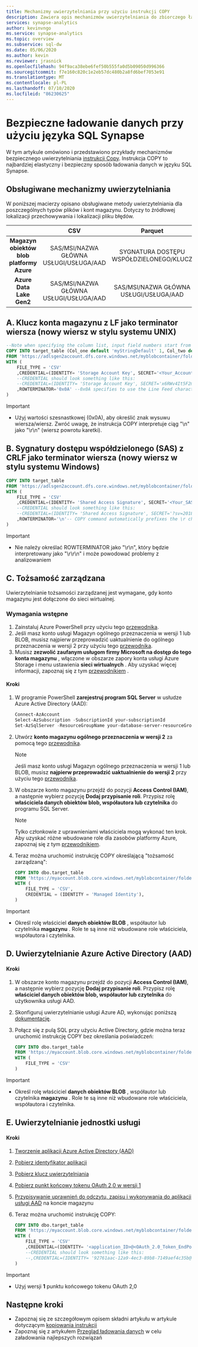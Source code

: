 ```yaml
---
title: Mechanizmy uwierzytelniania przy użyciu instrukcji COPY
description: Zawiera opis mechanizmów uwierzytelniania do zbiorczego ładowania danych
services: synapse-analytics
author: kevinvngo
ms.service: synapse-analytics
ms.topic: overview
ms.subservice: sql-dw
ms.date: 05/06/2020
ms.author: kevin
ms.reviewer: jrasnick
ms.openlocfilehash: 94f9aca38ebe6fef50b555fa0d5b09050d996366
ms.sourcegitcommit: f7e160c820c1e2eb57dc480b2a8fd6bef7053e91
ms.translationtype: MT
ms.contentlocale: pl-PL
ms.lasthandoff: 07/10/2020
ms.locfileid: "86230625"
---
```

# <a name="securely-load-data-using-synapse-sql"></a>Bezpieczne ładowanie danych przy użyciu języka SQL Synapse

W tym artykule omówiono i przedstawiono przykłady mechanizmów bezpiecznego uwierzytelniania [instrukcji Copy](https://docs.microsoft.com/sql/t-sql/statements/copy-into-transact-sql?view=azure-sqldw-latest). Instrukcja COPY to najbardziej elastyczny i bezpieczny sposób ładowania danych w języku SQL Synapse.
## <a name="supported-authentication-mechanisms"></a>Obsługiwane mechanizmy uwierzytelniania

W poniższej macierzy opisano obsługiwane metody uwierzytelniania dla poszczególnych typów plików i kont magazynu. Dotyczy to źródłowej lokalizacji przechowywania i lokalizacji pliku błędów.

|                          |                CSV                |              Parquet              |                ORC                |
| :----------------------: | :-------------------------------: | :-------------------------------: | :-------------------------------: |
|  **Magazyn obiektów blob platformy Azure**  | SAS/MSI/NAZWA GŁÓWNA USŁUGI/USŁUGA/AAD |              SYGNATURA DOSTĘPU WSPÓŁDZIELONEGO/KLUCZ              |              SYGNATURA DOSTĘPU WSPÓŁDZIELONEGO/KLUCZ              |
| **Azure Data Lake Gen2** | SAS/MSI/NAZWA GŁÓWNA USŁUGI/USŁUGA/AAD | SAS/MSI/NAZWA GŁÓWNA USŁUGI/USŁUGA/AAD | SAS/MSI/NAZWA GŁÓWNA USŁUGI/USŁUGA/AAD |

## <a name="a-storage-account-key-with-lf-as-the-row-terminator-unix-style-new-line"></a>A. Klucz konta magazynu z LF jako terminator wiersza (nowy wiersz w stylu systemu UNIX)


```sql
--Note when specifying the column list, input field numbers start from 1
COPY INTO target_table (Col_one default 'myStringDefault' 1, Col_two default 1 3)
FROM 'https://adlsgen2account.dfs.core.windows.net/myblobcontainer/folder1/'
WITH (
    FILE_TYPE = 'CSV'
    ,CREDENTIAL=(IDENTITY= 'Storage Account Key', SECRET='<Your_Account_Key>')
    --CREDENTIAL should look something like this:
    --CREDENTIAL=(IDENTITY= 'Storage Account Key', SECRET='x6RWv4It5F2msnjelv3H4DA80n0QW0daPdw43jM0nyetx4c6CpDkdj3986DX5AHFMIf/YN4y6kkCnU8lb+Wx0Pj+6MDw=='),
    ,ROWTERMINATOR='0x0A' --0x0A specifies to use the Line Feed character (Unix based systems)
)
```
> [!IMPORTANT]
>
> - Użyj wartości szesnastkowej (0x0A), aby określić znak wysuwu wiersza/wiersz. Zwróć uwagę, że instrukcja COPY interpretuje ciąg "\n" jako "\r\n" (wiersz powrotu karetki).

## <a name="b-shared-access-signatures-sas-with-crlf-as-the-row-terminator-windows-style-new-line"></a>B. Sygnatury dostępu współdzielonego (SAS) z CRLF jako terminator wiersza (nowy wiersz w stylu systemu Windows)
```sql
COPY INTO target_table
FROM 'https://adlsgen2account.dfs.core.windows.net/myblobcontainer/folder1/'
WITH (
    FILE_TYPE = 'CSV'
    ,CREDENTIAL=(IDENTITY= 'Shared Access Signature', SECRET='<Your_SAS_Token>')
    --CREDENTIAL should look something like this:
    --CREDENTIAL=(IDENTITY= 'Shared Access Signature', SECRET='?sv=2018-03-28&ss=bfqt&srt=sco&sp=rl&st=2016-10-17T20%3A14%3A55Z&se=2021-10-18T20%3A19%3A00Z&sig=IEoOdmeYnE9%2FKiJDSFSYsz4AkNa%2F%2BTx61FuQ%2FfKHefqoBE%3D'),
    ,ROWTERMINATOR='\n'-- COPY command automatically prefixes the \r character when \n (newline) is specified. This results in carriage return newline (\r\n) for Windows based systems.
)
```

> [!IMPORTANT]
>
> - Nie należy określać ROWTERMINATOR jako "\r\n", który będzie interpretowany jako "\r\r\n" i może powodować problemy z analizowaniem

## <a name="c-managed-identity"></a>C. Tożsamość zarządzana

Uwierzytelnianie tożsamości zarządzanej jest wymagane, gdy konto magazynu jest dołączone do sieci wirtualnej. 

### <a name="prerequisites"></a>Wymagania wstępne

1. Zainstaluj Azure PowerShell przy użyciu tego [przewodnika](/powershell/azure/install-az-ps?toc=/azure/synapse-analytics/sql-data-warehouse/toc.json&bc=/azure/synapse-analytics/sql-data-warehouse/breadcrumb/toc.json).
2. Jeśli masz konto usługi Magazyn ogólnego przeznaczenia w wersji 1 lub BLOB, musisz najpierw przeprowadzić uaktualnienie do ogólnego przeznaczenia w wersji 2 przy użyciu tego [przewodnika](../../storage/common/storage-account-upgrade.md?toc=/azure/synapse-analytics/sql-data-warehouse/toc.json&bc=/azure/synapse-analytics/sql-data-warehouse/breadcrumb/toc.json).
3. Musisz **zezwolić zaufanym usługom firmy Microsoft na dostęp do tego konta magazynu** , włączone w obszarze zapory konta usługi Azure Storage i menu ustawienia **sieci wirtualnych** . Aby uzyskać więcej informacji, zapoznaj się z tym [przewodnikiem](../../storage/common/storage-network-security.md?toc=/azure/synapse-analytics/sql-data-warehouse/toc.json&bc=/azure/synapse-analytics/sql-data-warehouse/breadcrumb/toc.json#exceptions) .
#### <a name="steps"></a>Kroki

1. W programie PowerShell **zarejestruj program SQL Server** w usłudze Azure Active Directory (AAD):

   ```powershell
   Connect-AzAccount
   Select-AzSubscription -SubscriptionId your-subscriptionId
   Set-AzSqlServer -ResourceGroupName your-database-server-resourceGroup -ServerName your-database-servername -AssignIdentity
   ```

2. Utwórz **konto magazynu ogólnego przeznaczenia w wersji 2** za pomocą tego [przewodnika](../../storage/common/storage-account-create.md?toc=/azure/synapse-analytics/sql-data-warehouse/toc.json&bc=/azure/synapse-analytics/sql-data-warehouse/breadcrumb/toc.json).

   > [!NOTE]
   > Jeśli masz konto usługi Magazyn ogólnego przeznaczenia w wersji 1 lub BLOB, musisz **najpierw przeprowadzić uaktualnienie do wersji 2** przy użyciu tego [przewodnika](../../storage/common/storage-account-upgrade.md?toc=/azure/synapse-analytics/sql-data-warehouse/toc.json&bc=/azure/synapse-analytics/sql-data-warehouse/breadcrumb/toc.json).

3. W obszarze konto magazynu przejdź do pozycji **Access Control (IAM)**, a następnie wybierz pozycję **Dodaj przypisanie roli**. Przypisz rolę **właściciela danych obiektów blob, współautora lub czytelnika** do programu SQL Server.

   > [!NOTE]
   > Tylko członkowie z uprawnieniami właściciela mogą wykonać ten krok. Aby uzyskać różne wbudowane role dla zasobów platformy Azure, zapoznaj się z tym [przewodnikiem](../../role-based-access-control/built-in-roles.md?toc=/azure/synapse-analytics/sql-data-warehouse/toc.json&bc=/azure/synapse-analytics/sql-data-warehouse/breadcrumb/toc.json).
   
4. Teraz można uruchomić instrukcję COPY określającą "tożsamość zarządzaną":

    ```sql
    COPY INTO dbo.target_table
    FROM 'https://myaccount.blob.core.windows.net/myblobcontainer/folder1/*.txt'
    WITH (
        FILE_TYPE = 'CSV',
        CREDENTIAL = (IDENTITY = 'Managed Identity'),
    )
    ```

> [!IMPORTANT]
>
> - Określ rolę właściciel **danych obiektów BLOB** , współautor lub czytelnika **magazynu** . Role te są inne niż wbudowane role właściciela, współautora i czytelnika. 

## <a name="d-azure-active-directory-authentication-aad"></a>D. Uwierzytelnianie Azure Active Directory (AAD)
#### <a name="steps"></a>Kroki

1. W obszarze konto magazynu przejdź do pozycji **Access Control (IAM)**, a następnie wybierz pozycję **Dodaj przypisanie roli**. Przypisz rolę **właściciel danych obiektów blob, współautor lub czytelnika** do użytkownika usługi AAD. 

2. Skonfiguruj uwierzytelnianie usługi Azure AD, wykonując poniższą [dokumentację](https://docs.microsoft.com/azure/sql-database/sql-database-aad-authentication-configure?tabs=azure-powershell#create-an-azure-ad-administrator-for-azure-sql-server). 

3. Połącz się z pulą SQL przy użyciu Active Directory, gdzie można teraz uruchomić instrukcję COPY bez określania poświadczeń:

    ```sql
    COPY INTO dbo.target_table
    FROM 'https://myaccount.blob.core.windows.net/myblobcontainer/folder1/*.txt'
    WITH (
        FILE_TYPE = 'CSV'
    )
    ```

> [!IMPORTANT]
>
> - Określ rolę właściciel **danych obiektów BLOB** , współautor lub czytelnika **magazynu** . Role te są inne niż wbudowane role właściciela, współautora i czytelnika. 

## <a name="e-service-principal-authentication"></a>E. Uwierzytelnianie jednostki usługi
#### <a name="steps"></a>Kroki

1. [Tworzenie aplikacji Azure Active Directory (AAD)](https://docs.microsoft.com/azure/active-directory/develop/howto-create-service-principal-portal#create-an-azure-active-directory-application)
2. [Pobierz identyfikator aplikacji](https://docs.microsoft.com/azure/active-directory/develop/howto-create-service-principal-portal#get-values-for-signing-in)
3. [Pobierz klucz uwierzytelniania](https://docs.microsoft.com/azure/active-directory/develop/howto-create-service-principal-portal#create-a-new-application-secret)
4. [Pobierz punkt końcowy tokenu OAuth 2,0 w wersji 1](https://docs.microsoft.com/azure/data-lake-store/data-lake-store-service-to-service-authenticate-using-active-directory?toc=/azure/synapse-analytics/sql-data-warehouse/toc.json&bc=/azure/synapse-analytics/sql-data-warehouse/breadcrumb/toc.json#step-4-get-the-oauth-20-token-endpoint-only-for-java-based-applications)
5. [Przypisywanie uprawnień do odczytu, zapisu i wykonywania do aplikacji usługi AAD](https://docs.microsoft.com/azure/data-lake-store/data-lake-store-service-to-service-authenticate-using-active-directory?toc=/azure/synapse-analytics/sql-data-warehouse/toc.json&bc=/azure/synapse-analytics/sql-data-warehouse/breadcrumb/toc.json#step-3-assign-the-azure-ad-application-to-the-azure-data-lake-storage-gen1-account-file-or-folder) na koncie magazynu
6. Teraz można uruchomić instrukcję COPY:

    ```sql
    COPY INTO dbo.target_table
    FROM 'https://myaccount.blob.core.windows.net/myblobcontainer/folder0/*.txt'
    WITH (
        FILE_TYPE = 'CSV'
        ,CREDENTIAL=(IDENTITY= '<application_ID>@<OAuth_2.0_Token_EndPoint>' , SECRET= '<authentication_key>')
        --CREDENTIAL should look something like this:
        --,CREDENTIAL=(IDENTITY= '92761aac-12a9-4ec3-89b8-7149aef4c35b@https://login.microsoftonline.com/72f714bf-86f1-41af-91ab-2d7cd011db47/oauth2/token', SECRET='juXi12sZ6gse]woKQNgqwSywYv]7A.M')
    )
    ```

> [!IMPORTANT]
>
> - Użyj wersji **1** punktu końcowego tokenu OAuth 2,0

## <a name="next-steps"></a>Następne kroki

- Zapoznaj się ze szczegółowym opisem składni artykułu w artykule dotyczącym [kopiowania instrukcji](https://docs.microsoft.com/sql/t-sql/statements/copy-into-transact-sql?view=azure-sqldw-latest#syntax)
- Zapoznaj się z artykułem [Przegląd ładowania danych](https://docs.microsoft.com/azure/synapse-analytics/sql-data-warehouse/design-elt-data-loading#what-is-elt) w celu załadowania najlepszych rozwiązań
